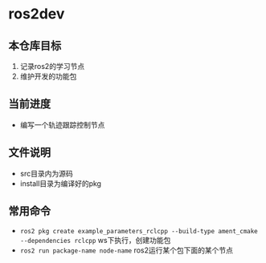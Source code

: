 # ros2dev
## 本仓库目标
1. 记录ros2的学习节点
2. 维护开发的功能包
## 当前进度
- 编写一个轨迹跟踪控制节点
## 文件说明
- src目录内为源码
- install目录为编译好的pkg
## 常用命令
- `ros2 pkg create example_parameters_rclcpp --build-type ament_cmake --dependencies rclcpp` ws下执行，创建功能包
- `ros2 run package-name node-name` ros2运行某个包下面的某个节点
